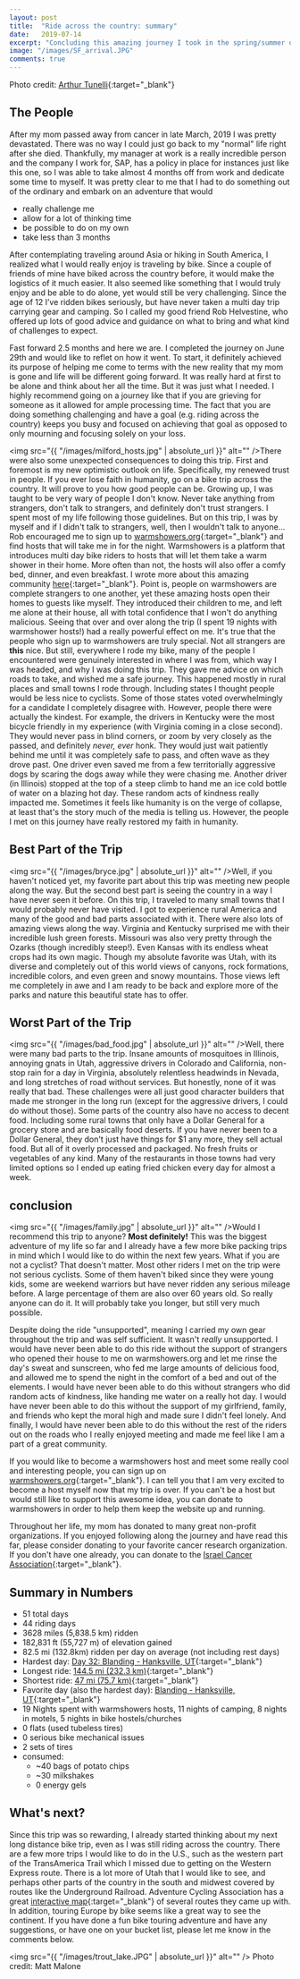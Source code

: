 ```yaml
---
layout: post
title:  "Ride across the country: summary"
date:   2019-07-14
excerpt: "Concluding this amazing journey I took in the spring/summer of 2019"
image: "/images/SF_arrival.JPG"
comments: true
---
```

Photo credit: [Arthur Tunelli](https://www.instagram.com/theartofnutelli/){:target="_blank"}

## The People
After my mom passed away from cancer in late March, 2019 I was pretty devastated. There was no way I could just go back to my "normal" life right after she died. Thankfully, my manager at work is a really incredible person and the company I work for, SAP, has a policy in place for instances just like this one, so I was able to take almost 4 months off from work and dedicate some time to myself. It was pretty clear to me that I had to do something out of the ordinary and embark on an adventure that would
- really challenge me
- allow for a lot of thinking time
- be possible to do on my own
- take less than 3 months

After contemplating traveling around Asia or hiking in South America, I realized what I would really enjoy is traveling by bike. Since a couple of friends of mine have biked across the country before, it would make the logistics of it much easier. It also seemed like something that I would truly enjoy and be able to do alone, yet would still be very challenging. Since the age of 12 I’ve ridden bikes seriously, but have never taken a multi day trip carrying gear and camping. So I called my good friend Rob Helvestine, who offered up lots of good advice and guidance on what to bring and what kind of challenges to expect. 

Fast forward 2.5 months and here we are. I completed the journey on June 29th and would like to reflet on how it went. 
To start, it definitely achieved its purpose of helping me come to terms with the new reality that my mom is gone and life will be different going forward. It was really hard at first to be alone and think about her all the time. But it was just what I needed. I highly recommend going on a journey like that if you are grieving for someone as it allowed for ample processing time. The fact that you are doing something challenging and have a goal (e.g. riding across the country) keeps you busy and focused on achieving that goal as opposed to only mourning and focusing solely on your loss.

<span class="image left"><img src="{{ "/images/milford_hosts.jpg" | absolute_url }}" alt="" /></span>There were also some unexpected consequences to doing this trip. First and foremost is my new optimistic outlook on life. Specifically, my renewed trust in people. If you ever lose faith in humanity, go on a bike trip across the country. It will prove to you how good people can be. Growing up, I was taught to be very wary of people I don't know. Never take anything from strangers, don't talk to strangers, and definitely don't trust strangers. I spent most of my life following those guidelines. But on this trip, I was by myself and if I didn't talk to strangers, well, then I wouldn't talk to anyone... Rob encouraged me to sign up to [warmshowers.org](https://www.warmshowers.org){:target="_blank"} and find hosts that will take me in for the night. Warmshowers is a platform that introduces multi day bike riders to hosts that will let them take a warm shower in their home. More often than not, the hosts will also offer a comfy bed, dinner, and even breakfast. I wrote more about this amazing community [here](https://www.instagram.com/p/BxdWg2sB57-/){:target="_blank"}. Point is, people on warmshowers are complete strangers to one another, yet these amazing hosts open their homes to guests like myself. They introduced their children to me, and left me alone at their house, all with total confidence that I won't do anything malicious. Seeing that over and over along the trip (I spent 19 nights with warmshower hosts!) had a really powerful effect on me. It's true that the people who sign up to warmshowers are truly special. Not all strangers are <b>this</b> nice. But still, everywhere I rode my bike, many of the people I encountered were genuinely interested in where I was from, which way I was headed, and why I was doing this trip. They gave me advice on which roads to take, and wished me a safe journey. This happened mostly in rural places and small towns I rode through. Including states I thought people would be less nice to cyclists. Some of those states voted overwhelmingly for a candidate I completely disagree with. However, people there were actually the kindest. For example, the drivers in Kentucky were the most bicycle friendly in my experience (with Virginia coming in a close second). They would never pass in blind corners, or zoom by very closely as the passed, and definitely <i>never, ever</i> honk. They would just wait patiently behind me until it was completely safe to pass, and often wave as they drove past. One driver even saved me from a few territorially aggressive dogs by scaring the dogs away while they were chasing me. Another driver (in Illinois) stopped at the top of a steep climb to hand me an ice cold bottle of water on a blazing hot day. These random acts of kindness really impacted me. Sometimes it feels like humanity is on the verge of collapse, at least that's the story much of the media is telling us. However, the people I met on this journey have really restored my faith in humanity.

## Best Part of the Trip
<span class="image right"><img src="{{ "/images/bryce.jpg" | absolute_url }}" alt="" /></span>Well, if you haven't noticed yet, my favorite part about this trip was meeting new people along the way. But the second best part is seeing the country in a way I have never seen it before. On this trip, I traveled to many small towns that I would probably never have visited. I got to experience rural America and many of the good and bad parts associated with it. There were also lots of amazing views along the way. Virginia and Kentucky surprised me with their incredible lush green forests. Missouri was also very pretty through the Ozarks (though incredibly steep!). Even Kansas with its endless wheat crops had its own magic. Though my absolute favorite was Utah, with its diverse and completely out of this world views of canyons, rock formations, incredible colors, and even green and snowy mountains. Those views left me completely in awe and I am ready to be back and explore more of the parks and nature this beautiful state has to offer.

## Worst Part of the Trip
<span class="image left"><img src="{{ "/images/bad_food.jpg" | absolute_url }}" alt="" /></span>Well, there were many bad parts to the trip. Insane amounts of mosquitoes in Illinois, annoying gnats in Utah, aggressive drivers in Colorado and California, non-stop rain for a day in Virginia, absolutely relentless headwinds in Nevada, and long stretches of road without services. But honestly, none of it was really that bad. These challenges were all just good character builders that made me stronger in the long run (except for the aggressive drivers, I could do without those). Some parts of the country also have no access to decent food. Including some rural towns that only have a Dollar General for a grocery store and are basically food deserts. If you have never been to a Dollar General, they don't just have things for $1 any more, they sell actual food. But all of it overly processed and packaged. No fresh fruits or vegetables of any kind. Many of the restaurants in those towns had very limited options so I ended up eating fried chicken every day for almost a week.

## conclusion
<span class="image right"><img src="{{ "/images/family.jpg" | absolute_url }}" alt="" /></span>Would I recommend this trip to anyone? <b>Most definitely!</b> This was the biggest adventure of my life so far and I already have a few more bike packing trips in mind which I would like to do within the next few years. What if you are not a cyclist? That doesn't matter. Most other riders I met on the trip were not serious cyclists. Some of them haven't biked since they were young kids, some are weekend warriors but have never ridden any serious mileage before. A large percentage of them are also over 60 years old. So really anyone can do it. It will probably take you longer, but still very much possible. 

Despite doing the ride "unsupported", meaning I carried my own gear throughout the trip and was self sufficient. It wasn't <i>really</i> unsupported. I would have never been able to do this ride without the support of strangers who opened their house to me on warmshowers.org and let me rinse the day's sweat and sunscreen, who fed me large amounts of delicious food, and allowed me to spend the night in the comfort of a bed and out of the elements. I would have never been able to do this without strangers who did random acts of kindness, like handing me water on a really hot day. I would have never been able to do this without the support of my girlfriend, family, and friends who kept the moral high and made sure I didn't feel lonely. And finally, I would have never been able to do this without the rest of the riders out on the roads who I really enjoyed meeting and made me feel like I am a part of a great community.

If you would like to become a warmshowers host and meet some really cool and interesting people, you can sign up on [warmshowers.org](https://www.warmshowers.org){:target="_blank"}. I can tell you that I am very excited to become a host myself now that my trip is over. If you can't be a host but would still like to support this awesome idea, you can donate to warmshowers in order to help them keep the website up and running.

Throughout her life, my mom has donated to many great non-profit organizations. If you enjoyed following along the journey and have read this far, please consider donating to your favorite cancer research organization. If you don't have one already, you can donate to the [Israel Cancer Association](http://en.cancer.org.il/template_e/publications.aspx?maincat=39){:target="_blank"}.

## Summary in Numbers
- 51 total days
- 44 riding days
- 3628 miles (5,838.5 km) ridden
- 182,831 ft (55,727 m) of elevation gained
- 82.5 mi (132.8km) ridden per day on average (not including rest days)
- Hardest day: [Day 32: Blanding - Hanksville, UT](https://www.strava.com/activities/2456403597){:target="_blank"}
- Longest ride: [144.5 mi (232.3 km)](https://www.strava.com/activities/2472601725){:target="_blank"}
- Shortest ride: [47 mi (75.7 km)](https://www.strava.com/activities/2368275220){:target="_blank"}
- Favorite day (also the hardest day): [Blanding - Hanksville, UT](https://www.strava.com/activities/2456403597){:target="_blank"}
- 19 Nights spent with warmshowers hosts, 11 nights of camping, 8 nights in motels, 5 nights in bike hostels/churches
- 0 flats (used tubeless tires)
- 0 serious bike mechanical issues
- 2 sets of tires
- consumed:
    - ~40 bags of potato chips
    - ~30 milkshakes
    - 0 energy gels

## What's next?
Since this trip was so rewarding, I already started thinking about my next long distance bike trip, even as I was still riding across the country. There are a few more trips I would like to do in the U.S., such as the western part of the TransAmerica Trail which I missed due to getting on the Western Express route. There is a lot more of Utah that I would like to see, and perhaps other parts of the country in the south and midwest covered by routes like the Underground Railroad. Adventure Cycling Association has a great [interactive map](https://www.adventurecycling.org/routes-and-maps/adventure-cycling-route-network/interactive-network-map/){:target="_blank"} of several routes they came up with. In addition, touring Europe by bike seems like a great way to see the continent. If you have done a fun bike touring adventure and have any suggestions, or have one on your bucket list, please let me know in the comments below. 

<span class="image fit"><img src="{{ "/images/trout_lake.JPG" | absolute_url }}" alt="" /></span>
Photo credit: Matt Malone